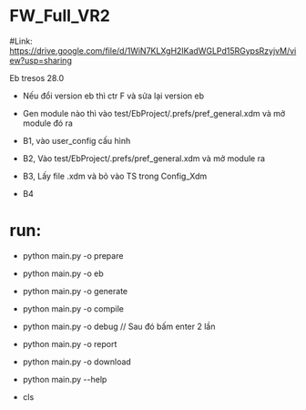 # FW_Full_VR2
#Link: https://drive.google.com/file/d/1WiN7KLXgH2IKadWGLPd15RGypsRzyjvM/view?usp=sharing

Eb tresos 28.0

+ Nếu đổi version eb thì ctr F và sửa lại version eb
+ Gen module nào thì vào test/EbProject/.prefs/pref_general.xdm và mở module đó ra
 

+ B1, vào user_config cấu hình
+ B2, Vào test/EbProject/.prefs/pref_general.xdm và mở module ra
+ B3, Lấy file .xdm và bỏ vào TS trong Config_Xdm
+ B4
#    run: 
+ python main.py -o prepare 
+ python main.py -o eb
+ python main.py -o generate 
+ python main.py -o compile 
+ python main.py -o debug      // Sau đó bấm enter 2 lần
+ python main.py -o report 
+ python main.py -o download 
+ python main.py --help

+ cls

